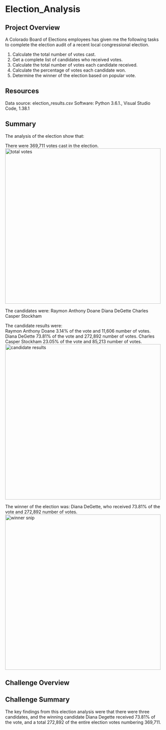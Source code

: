 # Election_Analysis
## Project Overview
A Colorado Board of Elections employees has given me the following tasks to complete the election audit of a recent local congressional election.

  1. Calculate the total number of votes cast.
  2. Get a complete list of candidates who received votes.
  3. Calculate the total number of votes each candidate received.
  4. Calculate the percentage of votes each candidate won.
  5. Determine the winner of the election based on popular vote.
  
  ## Resources
Data source: election_results.csv
Software: Python 3.6.1., Visual Studio Code, 1.38.1
  
  ## Summary
The analysis of the election show that:
  
There were 369,711 votes cast in the election.
  <img width="500" alt="total votes" src="https://user-images.githubusercontent.com/104927745/177019546-51cb8a28-ef3f-4879-882a-595f354c1ab0.PNG">

The candidates were:
    Raymon Anthony Doane
    Diana DeGette
    Charles Casper Stockham
    
The candidate results were:   
    Raymon Anthony Doane 3.14% of the vote and 11,606 number of votes.
    Diana DeGette 73.81% of the vote and 272,892 number of votes.
    Charles Casper Stockham 23.05% of the vote and 85,213 number of votes.
<img width="500" alt="candidate results" src="https://user-images.githubusercontent.com/104927745/177019584-ad5d46d6-68fe-4571-89f3-2b3b33d515ff.PNG">

The winner of the election was:
    Diana DeGette, who received 73.81% of the vote and 272,892 number of votes.
 <img width="500" alt="winner snip" src="https://user-images.githubusercontent.com/104927745/177019559-a77c76c0-0195-4d39-bada-5adb185c4e7f.PNG">

## Challenge Overview

## Challenge Summary
The key findings from this election analysis were that there were three candidates, and the winning candidate Diana Degette received 73.81% of the vote, and a total 272,892 of the entire election votes numbering 369,711.
